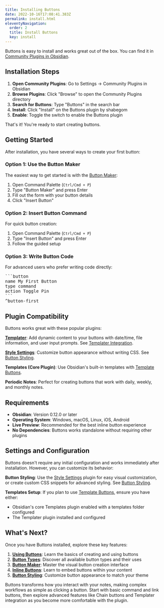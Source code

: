 ```yaml
---
title: Installing Buttons
date: 2022-10-16T17:08:41.383Z
permalink: install.html
eleventyNavigation:
  order: 2
  title: Install Buttons
  key: install
---
```


Buttons is easy to install and works great out of the box. You can find it in [Community Plugins in Obsidian](obsidian://show-plugin?id=buttons).

## Installation Steps

1. **Open Community Plugins**: Go to Settings → Community Plugins in Obsidian
2. **Browse Plugins**: Click "Browse" to open the Community Plugins directory
3. **Search for Buttons**: Type "Buttons" in the search bar
4. **Install**: Click "Install" on the Buttons plugin by shabegom
5. **Enable**: Toggle the switch to enable the Buttons plugin

That's it! You're ready to start creating buttons.

## Getting Started

After installation, you have several ways to create your first button:

### Option 1: Use the Button Maker
The easiest way to get started is with the [Button Maker](/maker):
1. Open Command Palette (`Ctrl/Cmd + P`)
2. Type "Button Maker" and press Enter
3. Fill out the form with your button details
4. Click "Insert Button"

### Option 2: Insert Button Command
For quick button creation:
1. Open Command Palette (`Ctrl/Cmd + P`) 
2. Type "Insert Button" and press Enter
3. Follow the guided setup

### Option 3: Write Button Code
For advanced users who prefer writing code directly:

<pre>
```button
name My First Button
type command
action Toggle Pin
```
^button-first
</pre>

## Plugin Compatibility

Buttons works great with these popular plugins:

**[Templater](obsidian://show-plugin?id=templater-obsidian)**: Add dynamic content to your buttons with date/time, file information, and user input prompts. See [Templater Integration](/usage/templater).

**[Style Settings](obsidian://show-plugin?id=obsidian-style-settings)**: Customize button appearance without writing CSS. See [Button Styling](/usage/styling).

**Templates (Core Plugin)**: Use Obsidian's built-in templates with [Template Buttons](/usage/types/template).

**Periodic Notes**: Perfect for creating buttons that work with daily, weekly, and monthly notes.

## Requirements

- **Obsidian**: Version 0.12.0 or later
- **Operating System**: Windows, macOS, Linux, iOS, Android
- **Live Preview**: Recommended for the best inline button experience
- **No Dependencies**: Buttons works standalone without requiring other plugins

## Settings and Configuration

Buttons doesn't require any initial configuration and works immediately after installation. However, you can customize its behavior:

**Button Styling**: Use the [Style Settings](obsidian://show-plugin?id=obsidian-style-settings) plugin for easy visual customization, or create custom CSS snippets for advanced styling. See [Button Styling](/usage/styling).

**Templates Setup**: If you plan to use [Template Buttons](/usage/types/template), ensure you have either:
- Obsidian's core Templates plugin enabled with a templates folder configured
- The Templater plugin installed and configured

## What's Next?

Once you have Buttons installed, explore these key features:

1. **[Using Buttons](/usage)**: Learn the basics of creating and using buttons
2. **[Button Types](/usage/types)**: Discover all available button types and their uses
3. **[Button Maker](/maker)**: Master the visual button creation interface
4. **[Inline Buttons](/usage/inline)**: Learn to embed buttons within your content
5. **[Button Styling](/usage/styling)**: Customize button appearance to match your theme

Buttons transforms how you interact with your notes, making complex workflows as simple as clicking a button. Start with basic command and link buttons, then explore advanced features like Chain buttons and Templater integration as you become more comfortable with the plugin. 
